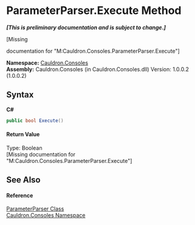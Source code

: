 # ParameterParser.Execute Method 
 _**\[This is preliminary documentation and is subject to change.\]**_

\[Missing <summary> documentation for "M:Cauldron.Consoles.ParameterParser.Execute"\]

**Namespace:**&nbsp;<a href="N_Cauldron_Consoles">Cauldron.Consoles</a><br />**Assembly:**&nbsp;Cauldron.Consoles (in Cauldron.Consoles.dll) Version: 1.0.0.2 (1.0.0.2)

## Syntax

**C#**<br />
``` C#
public bool Execute()
```


#### Return Value
Type: Boolean<br />\[Missing <returns> documentation for "M:Cauldron.Consoles.ParameterParser.Execute"\]

## See Also


#### Reference
<a href="T_Cauldron_Consoles_ParameterParser">ParameterParser Class</a><br /><a href="N_Cauldron_Consoles">Cauldron.Consoles Namespace</a><br />